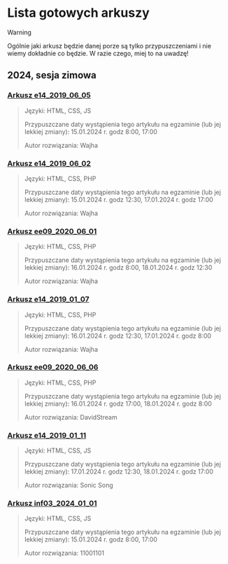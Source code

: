 # Lista gotowych arkuszy

> [!WARNING]
> Ogólnie jaki arkusz będzie danej porze są tylko przypuszczeniami i nie wiemy dokładnie co będzie. W razie czego, miej to na uwadzę! 

## 2024, sesja zimowa

### [Arkusz e14_2019_06_05](https://github.com/Wajcha05/INF03/tree/main/e14_2019_06_06)

> Języki: HTML, CSS, JS
>  
> Przypuszczane daty wystąpienia tego artykułu na egzaminie (lub jej lekkiej zmiany): 15.01.2024 r. godz 8:00, 17:00
>
>  Autor rozwiązania: Wajha

### [Arkusz e14_2019_06_02](https://github.com/Wajcha05/INF03/tree/main/e14_2019_06_02)

> Języki: HTML, CSS, PHP
>  
> Przypuszczane daty wystąpienia tego artykułu na egzaminie (lub jej lekkiej zmiany): 15.01.2024 r. godz 12:30, 17.01.2024 r. godz 17:00
> 
>  Autor rozwiązania: Wajha

### [Arkusz ee09_2020_06_01](https://github.com/Wajcha05/INF03/tree/main/ee09_2020_06_01)

> Języki: HTML, CSS, PHP
>  
> Przypuszczane daty wystąpienia tego artykułu na egzaminie (lub jej lekkiej zmiany): 16.01.2024 r. godz 8:00, 18.01.2024 r. godz 12:30
> 
>  Autor rozwiązania: Wajha

### [Arkusz e14_2019_01_07](https://github.com/Wajcha05/INF03/tree/main/e14_2019_01_07)

> Języki: HTML, CSS, PHP
>  
> Przypuszczane daty wystąpienia tego artykułu na egzaminie (lub jej lekkiej zmiany): 16.01.2024 r. godz 12:30, 17.01.2024 r. godz 8:00
> 
>  Autor rozwiązania: Wajha

### [Arkusz ee09_2020_06_06](https://github.com/Wajcha05/INF03/tree/main/ee09_2020_06_06)

> Języki: HTML, CSS, PHP
>  
> Przypuszczane daty wystąpienia tego artykułu na egzaminie (lub jej lekkiej zmiany): 16.01.2024 r. godz 17:00, 18.01.2024 r. godz 8:00
>
>  Autor rozwiązania: DavidStream

### [Arkusz e14_2019_01_11](https://github.com/Wajcha05/INF03/tree/main/e14_2019_01_11)

> Języki: HTML, CSS, JS
>  
> Przypuszczane daty wystąpienia tego artykułu na egzaminie (lub jej lekkiej zmiany): 17.01.2024 r. godz 12:30, 18.01.2024 r. godz 17:00
>
>  Autor rozwiązania: Sonic Song

### [Arkusz inf03_2024_01_01](https://github.com/Wajcha05/INF03/tree/main/inf03_2024_01_01)

> Języki: HTML, CSS, JS
>  
> Przypuszczane daty wystąpienia tego artykułu na egzaminie (lub jej lekkiej zmiany): 15.01.2024 r. godz 8:00, 17:00
>
>  Autor rozwiązania: 11001101
